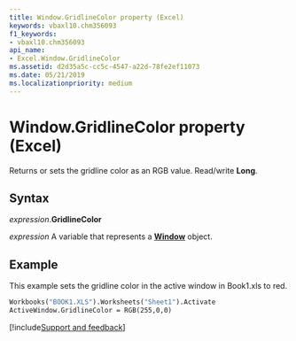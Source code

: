 ```yaml
---
title: Window.GridlineColor property (Excel)
keywords: vbaxl10.chm356093
f1_keywords:
- vbaxl10.chm356093
api_name:
- Excel.Window.GridlineColor
ms.assetid: d2d35a5c-cc5c-4547-a22d-78fe2ef11073
ms.date: 05/21/2019
ms.localizationpriority: medium
---
```



# Window.GridlineColor property (Excel)

Returns or sets the gridline color as an RGB value. Read/write **Long**.


## Syntax

_expression_.**GridlineColor**

_expression_ A variable that represents a **[Window](Excel.Window.md)** object.


## Example

This example sets the gridline color in the active window in Book1.xls to red.

```vb
Workbooks("BOOK1.XLS").Worksheets("Sheet1").Activate 
ActiveWindow.GridlineColor = RGB(255,0,0)
```



[!include[Support and feedback](~/includes/feedback-boilerplate.md)]